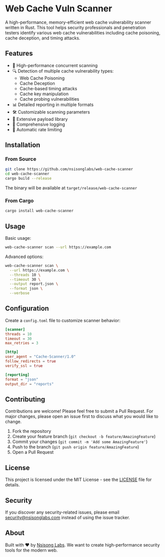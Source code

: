 # Web Cache Vuln Scanner

A high-performance, memory-efficient web cache vulnerability scanner written in Rust. This tool helps security professionals and penetration testers identify various web cache vulnerabilities including cache poisoning, cache deception, and timing attacks.

## Features

- 🚀 High-performance concurrent scanning
- 🔍 Detection of multiple cache vulnerability types:
  - Web Cache Poisoning
  - Cache Deception
  - Cache-based timing attacks
  - Cache key manipulation
  - Cache probing vulnerabilities
- 📊 Detailed reporting in multiple formats
- 🛠 Customizable scanning parameters
- 🧰 Extensive payload library
- 📝 Comprehensive logging
- 🔄 Automatic rate limiting

## Installation

### From Source
```bash
git clone https://github.com/nsisonglabs/web-cache-scanner
cd web-cache-scanner
cargo build --release
```

The binary will be available at `target/release/web-cache-scanner`

### From Cargo
```bash
cargo install web-cache-scanner
```

## Usage

Basic usage:
```bash
web-cache-scanner scan --url https://example.com
```

Advanced options:
```bash
web-cache-scanner scan \
  --url https://example.com \
  --threads 10 \
  --timeout 30 \
  --output report.json \
  --format json \
  --verbose
```

## Configuration

Create a `config.toml` file to customize scanner behavior:

```toml
[scanner]
threads = 10
timeout = 30
max_retries = 3

[http]
user_agent = "Cache-Scanner/1.0"
follow_redirects = true
verify_ssl = true

[reporting]
format = "json"
output_dir = "reports"
```

## Contributing

Contributions are welcome! Please feel free to submit a Pull Request. For major changes, please open an issue first to discuss what you would like to change.

1. Fork the repository
2. Create your feature branch (`git checkout -b feature/AmazingFeature`)
3. Commit your changes (`git commit -m 'Add some AmazingFeature'`)
4. Push to the branch (`git push origin feature/AmazingFeature`)
5. Open a Pull Request

## License

This project is licensed under the MIT License - see the [LICENSE](LICENSE) file for details.

## Security

If you discover any security-related issues, please email [security@nsisonglabs.com](mailto:security@nsisonglabs.com) instead of using the issue tracker.

## About

Built with ❤️ by [Nsisong Labs](https://nsisonglabs.com). We want to create high-performance security tools for the modern web. 